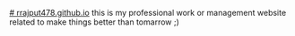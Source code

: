 <a href="/index.html"># rrajput478.github.io</a>
this is my professional work or management website related to make things better than tomarrow ;)
